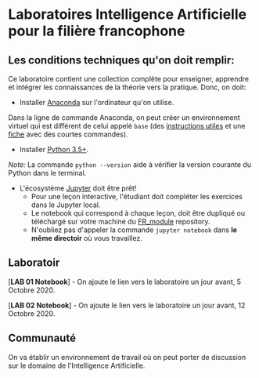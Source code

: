 # Laboratoires Intelligence Artificielle pour la filière francophone

## Les conditions techniques qu'on doit remplir:

Ce laboratoire contient une collection complète pour enseigner, apprendre et intégrer les connaissances de la théorie vers la pratique. Donc, on doit:

* Installer [Anaconda](https://www.anaconda.com/products/individual) sur l'ordinateur qu'on utilise.

Dans la ligne de commande Anaconda, on peut créer un environnement virtuel qui est différent de celui appelé `base` 
(des [instructions utiles](https://conda.io/projects/conda/en/latest/user-guide/getting-started.html) et une
[fiche](https://docs.conda.io/projects/conda/en/4.6.0/_downloads/52a95608c49671267e40c689e0bc00ca/conda-cheatsheet.pdf) avec des courtes commandes). 

* Installer [Python 3.5+](https://www.python.org/downloads/).

_Note:_ La commande  `python --version` aide à vérifier la version courante du Python dans le terminal.

* L'écosystème [Jupyter](https://jupyter.org/install) doit être prêt!
  * Pour une leçon interactive, l'étudiant doit compléter les exercices dans le Jupyter local.
  * Le notebook qui correspond à chaque leçon, doit être dupliqué ou téléchargé sur votre machine du [FR_module](https://github.com/AlexandraDobrescu/teachingAI/tree/master/ENG_module) repository.
  * N'oubliez pas d'appeler la commande `jupyter notebook` dans **le même directoir** où vous travaillez.


## Laboratoir

[**LAB 01 Notebook**] - On ajoute le lien vers le laboratoire un jour avant, 5 Octobre 2020.

[**LAB 02 Notebook**] - On ajoute le lien vers le laboratoire un jour avant, 12 Octobre 2020.

## Communauté

On va établir un environnement de travail où on peut porter de discussion sur le domaine de l'Intelligence Artificielle. 
